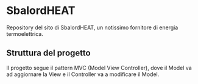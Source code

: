 # SbalordHEAT

Repository del sito di SbalordHEAT, un notissimo fornitore di energia termoelettrica.

## Struttura del progetto

Il progetto segue il pattern MVC (Model View Controller), dove il Model va ad aggiornare la View e il Controller va a modificare il Model.